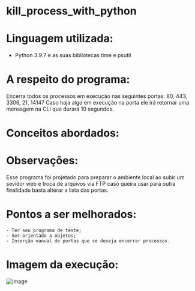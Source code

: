 # kill_process_with_python

# Linguagem utilizada:
  - Python 3.9.7 e as suas bibliotecas time e  psutil

# A respeito do programa:
  Encerra todos os processos em execução nas seguintes portas:
  80, 443, 3306, 21, 14147
  Caso haja algo em execução na porta ele irá retornar uma mensagem na CLI que durará 10 segundos.
 
# Conceitos abordados:

    
# Observações:
  
  Esse programa foi projetado para preparar o ambiente local ao subir um sevidor web e troca de arquivos via FTP
  caso queira usar para outra finalidade basta alterar a lista das portas.

# Pontos a ser melhorados:

    - Ter seu programa de teste;
    - Ser orientado a objetos;
    - Inserção manual de portas que se deseja encerrar processos.

# Imagem da execução:

![image](https://user-images.githubusercontent.com/95552879/222029849-35a99ef9-089e-4b2a-b874-a160beb8af44.png)

